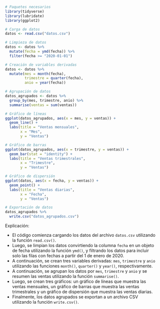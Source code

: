 ```r
# Paquetes necesarios
library(tidyverse)
library(lubridate)
library(ggplot2)

# Carga de datos
datos <- read.csv("datos.csv")

# Limpieza de datos
datos <- datos %>%
  mutate(fecha = ymd(fecha)) %>%
  filter(fecha >= "2020-01-01")

# Creación de variables derivadas
datos <- datos %>%
  mutate(mes = month(fecha),
         trimestre = quarter(fecha),
         anio = year(fecha))

# Agrupación de datos
datos_agrupados <- datos %>%
  group_by(mes, trimestre, anio) %>%
  summarise(ventas = sum(ventas))

# Gráfico de líneas
ggplot(datos_agrupados, aes(x = mes, y = ventas)) +
  geom_line() +
  labs(title = "Ventas mensuales",
       x = "Mes",
       y = "Ventas")

# Gráfico de barras
ggplot(datos_agrupados, aes(x = trimestre, y = ventas)) +
  geom_bar(stat = "identity") +
  labs(title = "Ventas trimestrales",
       x = "Trimestre",
       y = "Ventas")

# Gráfico de dispersión
ggplot(datos, aes(x = fecha, y = ventas)) +
  geom_point() +
  labs(title = "Ventas diarias",
       x = "Fecha",
       y = "Ventas")

# Exportación de datos
datos_agrupados %>%
  write.csv("datos_agrupados.csv")
```

Explicación:

* El código comienza cargando los datos del archivo `datos.csv` utilizando la función `read.csv()`.
* Luego, se limpian los datos convirtiendo la columna `fecha` en un objeto de fecha utilizando la función `ymd()`, y filtrando los datos para incluir solo las filas con fechas a partir del 1 de enero de 2020.
* A continuación, se crean tres variables derivadas: `mes`, `trimestre` y `anio` utilizando las funciones `month()`, `quarter()` y `year()`, respectivamente.
* A continuación, se agrupan los datos por `mes`, `trimestre` y `anio` y se resumen las ventas utilizando la función `summarise()`.
* Luego, se crean tres gráficos: un gráfico de líneas que muestra las ventas mensuales, un gráfico de barras que muestra las ventas trimestrales y un gráfico de dispersión que muestra las ventas diarias.
* Finalmente, los datos agrupados se exportan a un archivo CSV utilizando la función `write.csv()`.